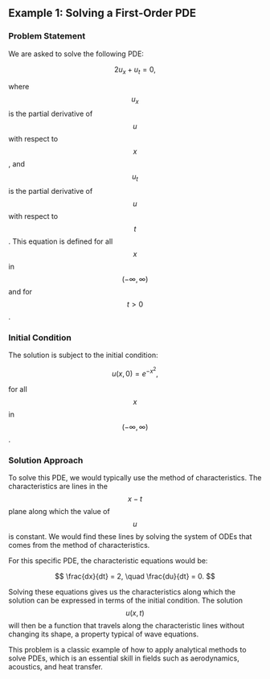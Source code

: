 ## Example 1: Solving a First-Order PDE

### Problem Statement

We are asked to solve the following PDE:

$$
2 u_x + u_t = 0,
$$

where $$ u_x $$  is the partial derivative of $$ u $$  with respect to $$ x $$ , and $$ u_t $$  is the partial derivative of $$ u $$  with respect to $$ t $$ . This equation is defined for all $$ x $$  in $$ (-\infty, \infty) $$  and for $$ t > 0 $$ .

### Initial Condition

The solution is subject to the initial condition:

$$
u(x, 0) = e^{-x^2},
$$

for all $$ x $$  in $$ (-\infty, \infty) $$ .

### Solution Approach

To solve this PDE, we would typically use the method of characteristics. The characteristics are lines in the $$ x-t $$  plane along which the value of $$ u $$  is constant. We would find these lines by solving the system of ODEs that comes from the method of characteristics.

For this specific PDE, the characteristic equations would be:

$$
\frac{dx}{dt} = 2, \quad \frac{du}{dt} = 0.
$$

Solving these equations gives us the characteristics along which the solution can be expressed in terms of the initial condition. The solution $$ u(x, t) $$  will then be a function that travels along the characteristic lines without changing its shape, a property typical of wave equations.

This problem is a classic example of how to apply analytical methods to solve PDEs, which is an essential skill in fields such as aerodynamics, acoustics, and heat transfer.
